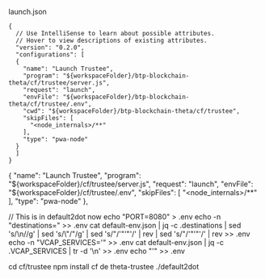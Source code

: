 launch.json
```
{
  // Use IntelliSense to learn about possible attributes.
  // Hover to view descriptions of existing attributes.
  "version": "0.2.0",
  "configurations": [
  {
    "name": "Launch Trustee",
    "program": "${workspaceFolder}/btp-blockchain-theta/cf/trustee/server.js",
    "request": "launch",
    "envFile": "${workspaceFolder}/btp-blockchain-theta/cf/trustee/.env",
    "cwd": "${workspaceFolder}/btp-blockchain-theta/cf/trustee",
    "skipFiles": [
      "<node_internals>/**"
    ],
    "type": "pwa-node"
  }
  ]
}
```
  {
    "name": "Launch Trustee",
    "program": "${workspaceFolder}/cf/trustee/server.js",
    "request": "launch",
    "envFile": "${workspaceFolder}/cf/trustee/.env",
    "skipFiles": [
      "<node_internals>/**"
    ],
    "type": "pwa-node"
  },

// This is in default2dot now
echo "PORT=8080" > .env
echo -n "destinations=" >> .env
cat default-env.json | jq -c .destinations | sed 's/\\n//g' | sed 's/\\"/"/g' | sed 's/"/'"'"'/' | rev | sed 's/"/'"'"'/' | rev >> .env
echo -n "VCAP_SERVICES='" >> .env
cat default-env.json | jq -c .VCAP_SERVICES | tr -d '\n' >> .env
echo "'" >> .env


cd cf/trustee
npm install
cf de theta-trustee
./default2dot
